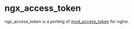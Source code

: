 # ngx_access_token

ngx_access_token is a porting of [mod_access_token](https://github.com/livedoor/mod_access_token) for nginx.
